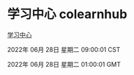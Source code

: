 # 学习中心 colearnhub
[学习中心](http://219.139.196.158:56308/colearnhub/)

2022年 06月 28日 星期二 09:00:01 CST

2022年 06月 28日 星期二 01:00:01 GMT
